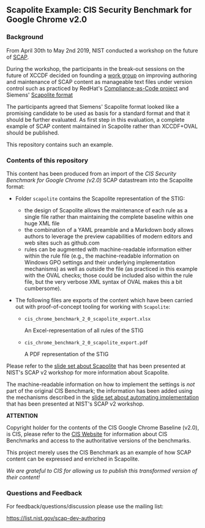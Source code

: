 ## Scapolite Example: CIS Security Benchmark for Google Chrome v2.0


### Background

From April 30th to May 2nd 2019, NIST conducted a workshop on the
future of [SCAP](https://csrc.nist.gov/Projects/Security-Content-Automation-Protocol-v2).

During the workshop, the participants in the break-out sessions on the
future of XCCDF decided on founding a [work
group](https://groups.google.com/a/list.nist.gov/forum/#!forum/scap-dev-authoring)
on improving authoring and maintenance of SCAP content as manageable
text files under version control such as practiced by RedHat's
[Compliance-as-Code project](https://github.com/ComplianceAsCode/content) and Siemens'
[Scapolite
format](https://github.com/scapolite/docs/raw/master/201905_scap_v2_workshop/grobauer_siemens_scap_v2_experiences_scapolite.pdf)

The participants agreed that Siemens' Scapolite format looked like a promising candidate to be used as basis for a standard format and that it should be further evaluated. As first step in this evaluation, a complete example of
SCAP content maintained in Scapolite rather than XCCDF+OVAL should be published.

This repository contains such an example.


### Contents of this repository


This content has been produced from an import of the *CIS Security Benchmark for Google Chrome (v2.0)*
SCAP datastream into the Scapolite format:

- Folder `scapolite` contains the Scapolite representation of the STIG:

  - the design of Scapolite allows the maintenance of each rule
    as a single file rather than maintaining the complete
    baseline within one huge XML file
  - the combination of a YAML preamble and a Markdown body
    allows authors to leverage the preview capabilities of
    modern editors and web sites such as github.com
  - rules can be augmented with machine-readable information
    either within the rule file (e.g., the machine-readable
    information on Windows GPO settings and their underlying
    implementation mechanisms) as well as outside the file
    (as practiced in this example with the OVAL checks; those
    could be included also within the rule file, but the
    very verbose XML syntax of OVAL makes this a bit cumbersome).
   

- The following files are exports of the content which have been carried
  out with proof-of-concept tooling for working with `Scapolite`:

  - `cis_chrome_benchmark_2_0_scapolite_export.xlsx`

    An Excel-representation of all rules of the STIG

  - `cis_chrome_benchmark_2_0_scapolite_export.pdf`

    A PDF representation of the STIG


Please refer to the [slide set about Scapolite](https://github.com/scapolite/docs/raw/master/201905_scap_v2_workshop/grobauer_siemens_scap_v2_experiences_scapolite.pdf)
that has been presented at NIST's SCAP v2 workshop for more information about Scapolite.

The machine-readable information on how to implement the settings
is *not* part of the original CIS Benchmark; the information
has been added using the mechanisms described in the
[slide set about automating implementation](https://github.com/scapolite/docs/raw/master/201905_scap_v2_workshop/stoeckle_tum_scap_v2_scapolite_automated_implementation.pdf)
that has been presented at NIST's SCAP v2 workshop.


**ATTENTION**

Copyright holder for the contents of the CIS Google Chrome Baseline (v2.0), is CIS,
please refer to the [CIS Website](https://www.cisecurity.org/cis-benchmarks/) for
information about CIS Benchmarks and access to the authoritative versions of the benchmarks.

This project merely uses the CIS Benchmark as an example of how SCAP content can be expressed
and enriched in Scapolite. 

*We are grateful to CIS for allowing us to publish this transformed version of their content!*

### Questions and Feedback

For feedback/questions/discussion please use the mailing list:

https://list.nist.gov/scap-dev-authoring 


